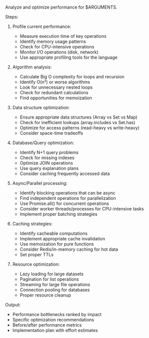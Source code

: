Analyze and optimize performance for $ARGUMENTS.

Steps:
1. Profile current performance:
   - Measure execution time of key operations
   - Identify memory usage patterns
   - Check for CPU-intensive operations
   - Monitor I/O operations (disk, network)
   - Use appropriate profiling tools for the language

2. Algorithm analysis:
   - Calculate Big O complexity for loops and recursion
   - Identify O(n²) or worse algorithms
   - Look for unnecessary nested loops
   - Check for redundant calculations
   - Find opportunities for memoization

3. Data structure optimization:
   - Ensure appropriate data structures (Array vs Set vs Map)
   - Check for inefficient lookups (array.includes vs Set.has)
   - Optimize for access patterns (read-heavy vs write-heavy)
   - Consider space-time tradeoffs

4. Database/Query optimization:
   - Identify N+1 query problems
   - Check for missing indexes
   - Optimize JOIN operations
   - Use query explanation plans
   - Consider caching frequently accessed data

5. Async/Parallel processing:
   - Identify blocking operations that can be async
   - Find independent operations for parallelization
   - Use Promise.all() for concurrent operations
   - Consider worker threads/processes for CPU-intensive tasks
   - Implement proper batching strategies

6. Caching strategies:
   - Identify cacheable computations
   - Implement appropriate cache invalidation
   - Use memoization for pure functions
   - Consider Redis/in-memory caching for hot data
   - Set proper TTLs

7. Resource optimization:
   - Lazy loading for large datasets
   - Pagination for list operations
   - Streaming for large file operations
   - Connection pooling for databases
   - Proper resource cleanup

Output:
- Performance bottlenecks ranked by impact
- Specific optimization recommendations
- Before/after performance metrics
- Implementation plan with effort estimates